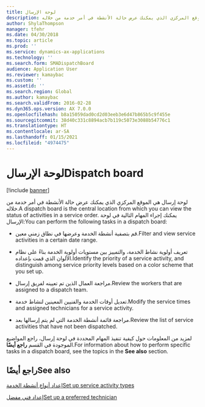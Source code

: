 ```yaml
---
title: لوحة الإرسال
description: لوحة إرسال هي الموقع المركزي الذي يمكنك عرض حالة الأنشطة في أمر خدمة من خلاله.
author: ShylaThompson
manager: tfehr
ms.date: 04/30/2018
ms.topic: article
ms.prod: ''
ms.service: dynamics-ax-applications
ms.technology: ''
ms.search.form: SMADispatchBoard
audience: Application User
ms.reviewer: kamaybac
ms.custom: ''
ms.assetid: ''
ms.search.region: Global
ms.author: kamaybac
ms.search.validFrom: 2016-02-28
ms.dyn365.ops.version: AX 7.0.0
ms.openlocfilehash: b8a15059dad0cd2d03eeb3e6d47b865b5c9f455e
ms.sourcegitcommit: 38d40c331c8894acb7b119c5073e3088b54776c1
ms.translationtype: HT
ms.contentlocale: ar-SA
ms.lasthandoff: 01/15/2021
ms.locfileid: "4974475"
---
```

#  <a name="dispatch-board"></a><span data-ttu-id="c7a64-103">لوحة الإرسال</span><span class="sxs-lookup"><span data-stu-id="c7a64-103">Dispatch board</span></span> 

[!include [banner](../includes/banner.md)]

<span data-ttu-id="c7a64-104">لوحة إرسال هي الموقع المركزي الذي يمكنك عرض حالة الأنشطة في أمر خدمة من خلاله.</span><span class="sxs-lookup"><span data-stu-id="c7a64-104">A dispatch board is the central location from which you can view the status of activities in a service order.</span></span> <span data-ttu-id="c7a64-105">يمكنك إجراء المهام التالية في لوحة الإرسال:</span><span class="sxs-lookup"><span data-stu-id="c7a64-105">You can perform the following tasks in a dispatch board:</span></span>

  - <span data-ttu-id="c7a64-106">قم بتصفية أنشطة الخدمة وعرضها في نطاق زمني معين.</span><span class="sxs-lookup"><span data-stu-id="c7a64-106">Filter and view service activities in a certain date range.</span></span>

  - <span data-ttu-id="c7a64-107">تعريف أولوية نشاط الخدمة، والتمييز بين مستويات أولوية الخدمة بناءً على نظام الألوان الذي قمت بإعداده.</span><span class="sxs-lookup"><span data-stu-id="c7a64-107">Identify the priority of a service activity, and distinguish among service priority levels based on a color scheme that you set up.</span></span>

  - <span data-ttu-id="c7a64-108">مراجعة العمال الذين تم تعيينه لفريق إرسال.</span><span class="sxs-lookup"><span data-stu-id="c7a64-108">Review the workers that are assigned to a dispatch team.</span></span>

  - <span data-ttu-id="c7a64-109">تعديل أوقات الخدمة والفنيين المعينين لنشاط خدمة.</span><span class="sxs-lookup"><span data-stu-id="c7a64-109">Modify the service times and assigned technicians for a service activity.</span></span>

  - <span data-ttu-id="c7a64-110">مراجعة قائمة أنشطة الخدمة التي لم يتم إرسالها بعد.</span><span class="sxs-lookup"><span data-stu-id="c7a64-110">Review the list of service activities that have not been dispatched.</span></span>

<span data-ttu-id="c7a64-111">لمزيد من المعلومات حول كيفية تنفيذ المهام المحددة في لوحة إرسال، راجع المواضيع الموجودة في القسم **راجع أيضًا**.</span><span class="sxs-lookup"><span data-stu-id="c7a64-111">For information about how to perform specific tasks in a dispatch board, see the topics in the **See also** section.</span></span>

## <a name="see-also"></a><span data-ttu-id="c7a64-112">راجع أيضًا</span><span class="sxs-lookup"><span data-stu-id="c7a64-112">See also</span></span>

[<span data-ttu-id="c7a64-113">إعداد أنواع أنشطة الخدمة</span><span class="sxs-lookup"><span data-stu-id="c7a64-113">Set up service activity types</span></span>](set-up-service-activity-types.md)

[<span data-ttu-id="c7a64-114">إعداد فني مفضل</span><span class="sxs-lookup"><span data-stu-id="c7a64-114">Set up a preferred technician</span></span>](set-up-preferred-technician.md)



  


